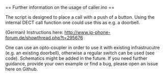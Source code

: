 == Further information on the usage of caller.ino ==

The script is designed to place a call with a push of a button. Using the internal DECT call function one could use this as e.g. a doorbell.

(German) Instructions here:
http://www.ip-phone-forum.de/showthread.php?t=295676


One can use an opto-coupler in order to use it with existing infrastrucutre (e.g. an existing doorbell), otherwise a regular switch can be used (see code). Schematics might be added in the future. If you need further guidance, provide your own example or find a bug, please open an issue here on Github.
